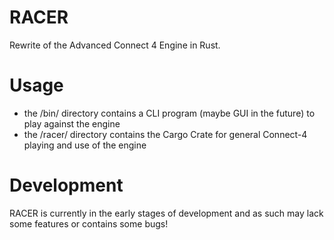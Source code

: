 # RACER
Rewrite of the Advanced Connect 4 Engine in Rust.

# Usage
* the /bin/ directory contains a CLI program (maybe GUI in the future) to play against the engine
* the /racer/ directory contains the Cargo Crate for general Connect-4 playing and use of the engine

# Development
RACER is currently in the early stages of development and as such may lack some features or contains some bugs!
